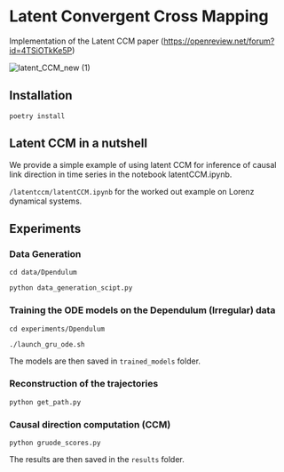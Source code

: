 
# Latent Convergent Cross Mapping

Implementation of the Latent CCM paper (https://openreview.net/forum?id=4TSiOTkKe5P)

![latent_CCM_new (1)](https://user-images.githubusercontent.com/22655671/116911247-e1bed400-ac46-11eb-9164-e869f6a11c87.png)

## Installation

`poetry install`

## Latent CCM in a nutshell

We provide a simple example of using latent CCM for inference of causal link direction in time series in the notebook latentCCM.ipynb.

`/latentccm/latentCCM.ipynb` for the worked out example on Lorenz dynamical systems.

## Experiments

### Data Generation

`cd data/Dpendulum`

`python data_generation_scipt.py`

### Training the ODE models on the Dependulum (Irregular) data 

`cd experiments/Dpendulum`

`./launch_gru_ode.sh`

The models are then saved in `trained_models` folder.
 
### Reconstruction of the trajectories

`python get_path.py`

### Causal direction computation (CCM)

`python gruode_scores.py`

The results are then saved in the `results` folder.
